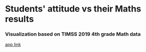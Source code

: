 
# Students' attitude vs their Maths results
### Visualization based on TIMSS 2019 4th grade Math data

[app link](https://sawickibartosz.shinyapps.io/hw10/)
